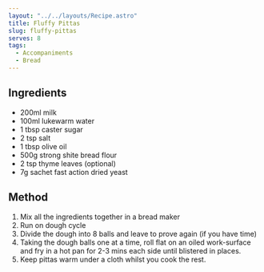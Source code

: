 ```yaml
---
layout: "../../layouts/Recipe.astro"
title: Fluffy Pittas
slug: fluffy-pittas
serves: 8
tags:
  - Accompaniments
  - Bread
---
```


## Ingredients

- 200ml milk
- 100ml lukewarm water
- 1 tbsp caster sugar
- 2 tsp salt
- 1 tbsp olive oil
- 500g strong shite bread flour
- 2 tsp thyme leaves (optional)
- 7g sachet fast action dried yeast

## Method

1. Mix all the ingredients together in a bread maker
1. Run on dough cycle
1. Divide the dough into 8 balls and leave to prove again (if you have time)
1. Taking the dough balls one at a time, roll flat on an oiled work-surface and fry in a hot pan for 2-3 mins each side until blistered in places.
1. Keep pittas warm under a cloth whilst you cook the rest.
